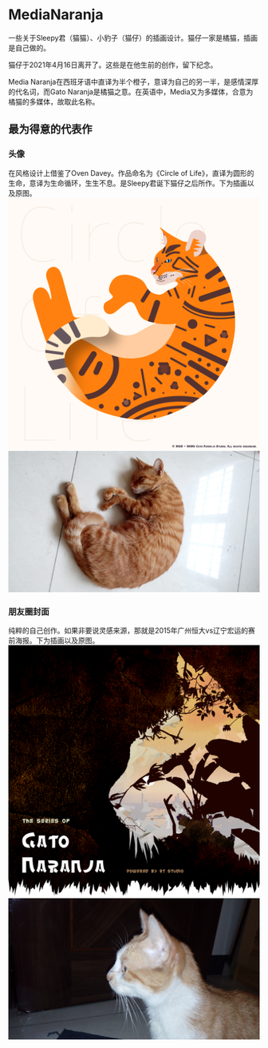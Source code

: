 # MediaNaranja
一些关于Sleepy君（猫猫）、小豹子（猫仔）的插画设计。猫仔一家是橘猫，插画是自己做的。

猫仔于2021年4月16日离开了。这些是在他生前的创作，留下纪念。

Media Naranja在西班牙语中直译为半个橙子，意译为自己的另一半，是感情深厚的代名词，而Gato Naranja是橘猫之意。在英语中，Media又为多媒体，合意为橘猫的多媒体，故取此名称。

## 最为得意的代表作
### 头像
在风格设计上借鉴了Oven Davey。作品命名为《Circle of Life》，直译为圆形的生命，意译为生命循环，生生不息。是Sleepy君诞下猫仔之后所作。下为插画以及原图。
![Circle of Life](https://github.com/GatoNaranja/MediaNaranja/blob/main/%E3%80%90%E5%A4%B4%E5%83%8F%E3%80%91.png)
![Circle of Life](https://github.com/GatoNaranja/MediaNaranja/blob/main/%E3%80%90%E5%8E%9F%E5%9B%BE%E3%80%91%E5%A4%B4%E5%83%8F%E5%8E%9F%E5%9B%BE.jpg)

### 朋友圈封面
纯粹的自己创作。如果非要说灵感来源，那就是2015年广州恒大vs辽宁宏运的赛前海报。下为插画以及原图。
![GN Series](https://github.com/GatoNaranja/MediaNaranja/blob/main/%E3%80%90%E6%9C%8B%E5%8F%8B%E5%9C%88%E5%B0%81%E9%9D%A2%E3%80%91The%20Series%20of%20Gato%20Naranja%EF%BC%88%E6%9C%8B%E5%8F%8B%E5%9C%88%E5%B0%81%E9%9D%A2%EF%BC%89.png)
![GN Series](https://github.com/GatoNaranja/MediaNaranja/blob/main/%E3%80%90%E5%8E%9F%E5%9B%BE%E3%80%91The%20Series%20of%20Gato%20Naranja%E5%8E%9F%E5%9B%BE.jpg)
